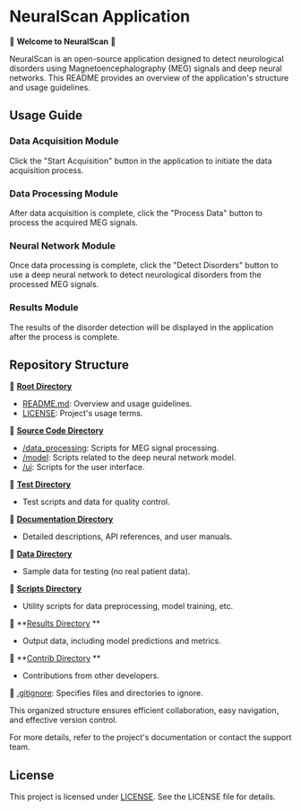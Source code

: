 # NeuralScan Application

🧠 **Welcome to NeuralScan** 🧠

NeuralScan is an open-source application designed to detect neurological disorders using Magnetoencephalography (MEG) signals and deep neural networks. This README provides an overview of the application's structure and usage guidelines.

## Usage Guide

### Data Acquisition Module

Click the "Start Acquisition" button in the application to initiate the data acquisition process.

### Data Processing Module

After data acquisition is complete, click the "Process Data" button to process the acquired MEG signals.

### Neural Network Module

Once data processing is complete, click the "Detect Disorders" button to use a deep neural network to detect neurological disorders from the processed MEG signals.

### Results Module

The results of the disorder detection will be displayed in the application after the process is complete.

## Repository Structure

📂 **[Root Directory]()**

- [README.md](): Overview and usage guidelines.
- [LICENSE](): Project's usage terms.

📂 **[Source Code Directory]()**

- [/data_processing](): Scripts for MEG signal processing.
- [/model](): Scripts related to the deep neural network model.
- [/ui](): Scripts for the user interface.

📂 **[Test Directory]()**

- Test scripts and data for quality control.

📂 **[Documentation Directory]()**

- Detailed descriptions, API references, and user manuals.

📂 **[Data Directory]()**

- Sample data for testing (no real patient data).

📂 **[Scripts Directory]()**

- Utility scripts for data preprocessing, model training, etc.

📂 **[Results Directory]() **

- Output data, including model predictions and metrics.

📂 **[Contrib Directory]() **

- Contributions from other developers.

📄 [.gitignore](): Specifies files and directories to ignore.

This organized structure ensures efficient collaboration, easy navigation, and effective version control.

For more details, refer to the project's documentation or contact the support team.

## License

This project is licensed under [LICENSE](https://github.com/suntzu22/NeuralScan/blob/main/LICENSE). See the LICENSE file for details.


